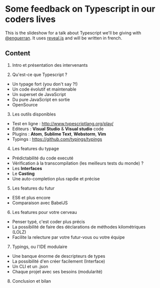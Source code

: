 # Some feedback on Typescript in our coders lives

This is the slideshow for a talk about Typescript we'll be giving with [@enguerran](https://github.com/enguerran). It uses [reveal.js](https://github.com/hakimel/reveal.js) and will be written in french.


## Content

1. Intro et présentation des intervenants

2. Qu'est-ce que Typescript ?
  * Un typage fort (you don't say ?!)
  * Un code évolutif et maintenable
  * Un superset de JavaScript
  * Du pure JavaScript en sortie
  * OpenSource

3. Les outils disponibles
  * Test en ligne : http://www.typescriptlang.org/play/
  * Editeurs : **Visual Studio** & **Visual studio** code
  * Plugins : **Atom**, **Sublime Text**, **Webstorm**, **Vim**
  * Typings : https://github.com/typings/typings

4. Les features du typage
  * Prédictabilité du code executé
  * Vérification à la transcompilation (les meilleurs tests du monde) ?
  * Les **Interfaces**
  * Le **Casting**
  * Une auto-completion plus rapdie et précise

5. Les features du futur
  * ES6 et plus encore
  * Comparaison avec BabelJS

6. Les features pour votre cerveau
  * Penser typé, c'est coder plus précis
  * La possibilité de faire des déclarations de méthodes kilométriques (LOLZ)
  * Facilite la relecture par votre futur-vous ou votre équipe

7. Typings, ou l'IDE modulaire
  * Une banque énorme de descripteurs de types
  * La possibilité d'en créer facilement (Interface)
  * Un CLI et un .json
  * Chaque projet avec ses besoins (modularité)

8. Conclusion et bilan
